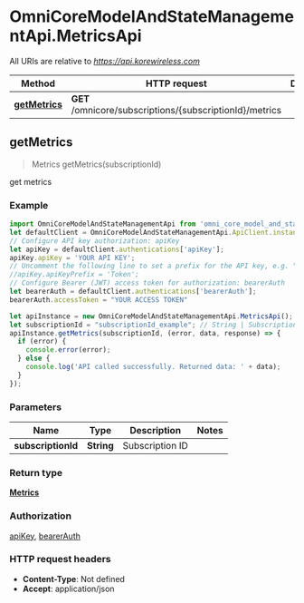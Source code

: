 # OmniCoreModelAndStateManagementApi.MetricsApi

All URIs are relative to *https://api.korewireless.com*

Method | HTTP request | Description
------------- | ------------- | -------------
[**getMetrics**](MetricsApi.md#getMetrics) | **GET** /omnicore/subscriptions/{subscriptionId}/metrics | 



## getMetrics

> Metrics getMetrics(subscriptionId)



get metrics

### Example

```javascript
import OmniCoreModelAndStateManagementApi from 'omni_core_model_and_state_management_api';
let defaultClient = OmniCoreModelAndStateManagementApi.ApiClient.instance;
// Configure API key authorization: apiKey
let apiKey = defaultClient.authentications['apiKey'];
apiKey.apiKey = 'YOUR API KEY';
// Uncomment the following line to set a prefix for the API key, e.g. "Token" (defaults to null)
//apiKey.apiKeyPrefix = 'Token';
// Configure Bearer (JWT) access token for authorization: bearerAuth
let bearerAuth = defaultClient.authentications['bearerAuth'];
bearerAuth.accessToken = "YOUR ACCESS TOKEN"

let apiInstance = new OmniCoreModelAndStateManagementApi.MetricsApi();
let subscriptionId = "subscriptionId_example"; // String | Subscription ID
apiInstance.getMetrics(subscriptionId, (error, data, response) => {
  if (error) {
    console.error(error);
  } else {
    console.log('API called successfully. Returned data: ' + data);
  }
});
```

### Parameters


Name | Type | Description  | Notes
------------- | ------------- | ------------- | -------------
 **subscriptionId** | **String**| Subscription ID | 

### Return type

[**Metrics**](Metrics.md)

### Authorization

[apiKey](../README.md#apiKey), [bearerAuth](../README.md#bearerAuth)

### HTTP request headers

- **Content-Type**: Not defined
- **Accept**: application/json

